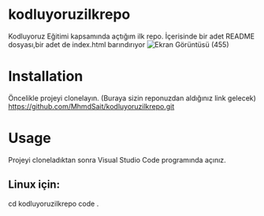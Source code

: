 # kodluyoruzilkrepo
Kodluyoruz Eğitimi kapsamında açtığım ilk repo. İçerisinde bir adet README dosyası,bir adet de index.html barındırıyor
![Ekran Görüntüsü (455)](https://user-images.githubusercontent.com/108357127/184505023-b7a9f3a4-3107-4ece-9383-21a06016d73f.png)
# Installation
Öncelikle projeyi clonelayın. (Buraya sizin reponuzdan aldığınız link gelecek)
https://github.com/MhmdSait/kodluyoruzilkrepo.git
# Usage
Projeyi cloneladıktan sonra Visual Studio Code programında açınız.
## Linux için:
cd kodluyoruzilkrepo
code .
